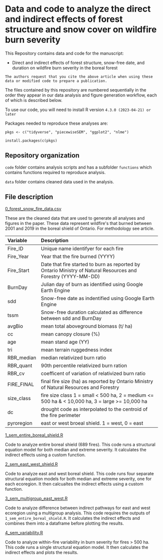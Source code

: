 # Data and code to analyze the direct and indirect effects of forest structure and snow cover on wildfire burn severity
This Repository contains data and code for the manuscript: 

- Direct and indirect effects of forest structure, snow-free date, and duration on wildfire burn severity in the boreal forest

`The authors request that you cite the above article when using these data or modified code to prepare a publication.`

The files contained by this repository are numbered sequentially in the order they appear in our data analysis and figure generation workflow, each of which is described below. 

To use our code, you will need to install R version `4.3.0 (2023-04-21) or later` 

Packages needed to reproduce these analyses are:

```{r}
pkgs <- c("tidyverse", "piecewiseSEM", "ggplot2", "nlme")

install.packages(c(pkgs)

```

## Repository organization

`code` folder contains analysis scripts and has a subfolder `functions` which contains functions required to reproduce analysis.

`data` folder contains cleaned data used in the analysis.


## File description

[0_forest_snow_fire_data.csv](https://github.com/jackagoldman/Forest_Snow_Fire/blob/main/data/0_forest_snow_fire_data.csv)

These are the cleaned data that are used to generate all analyses and figures in the paper. These data represent wildfire's that burned between 2001 and 2019 in the boreal shield of Ontario. For methodology see article.

| Variable            | Description| 
| :---------------- | :------ | 
| Fire_ID        |  Unique name identifyer for each fire | 
| Fire_Year          |   Year that the fire burned (YYYY)   | 
| Fire_Start    |  Date that fire started to burn as reported by Ontario Ministry of Natural Resources and Forestry (YYYY-MM-DD)   | 
| BurnDay |  Julian day of burn as identified using Google Earth Engine |
| sdd | Snow-free date as indentified using Google Earth Engine |
| tssm | Snow-free duration calculated as difference between sdd and BurnDay |
| avgBio | mean total aboveground biomass (t/ ha)|
| cc | mean canopy closure (%)|
| age| mean stand age (YY)|
| tri | mean terrain ruggedness index |
| RBR_median| median relativized burn ratio |
| RBR_quant | 90th percentile relativized burn ration|
| RBR_cv | coefficent of variation of relativized burn ratio|
| FIRE_FINAL |final fire size (ha) as reported by Ontario Ministry of Natural Resources and Forestry |
| size_class | fire size class 1 = small < 500 ha, 2 = medium <= 500 ha & < 10,000 ha, 3 = large >= 10,000 ha|
| dc | drought code as interpolated to the centroid of the fire perimeter|
| pyroregion | east or west broeal shield. 1 = west, 0 = east |



[1_sem_entire_boreal_shield.R](/github.com/jackagoldman/Forest_Snow_Fire/blob/main/code/1_sem_entire_fire_boreal_shield.R)

Code to analyze entire boreal shield (689 fires). This code runs a structural equation model for both median and extreme severity. It calculates the indirect effects using a custom function.

[2_sem_east_west_shield.R](/github.com/jackagoldman/Forest_Snow_Fire/blob/main/code/2_sem_east_west_shield_shield.R)

Code to analyze east and west boreal shield. This code runs four separate structural equation models for both median and extreme severity, one for each ecoregion. It then calcualtes the indirect effects using a custom function.

[3_sem_multigroup_east_west.R](/github.com/jackagoldman/Forest_Snow_Fire/blob/main/code/3_sem_multigroup_east_west.R)

Code to analyze difference between indirect pathways for east and west ecoregion using a multigroup analysis. This code requires the outputs of `1_sem_entire_boreal_shield.R`. It calculates the indirect effects and combines them into a dataframe before plotting the results.

[4_sem_variability.R](/github.com/jackagoldman/Forest_Snow_Fire/blob/main/code/3_sem_variability.R)

Code to analyze within-fire variability in burn severity for fires > 500 ha. This code runs a single structural equation model. It then calculates the indirect effects and plots the results. 
